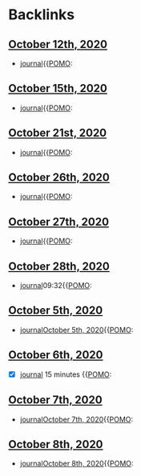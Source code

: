 
# Backlinks
## [October 12th, 2020](<October 12th, 2020.md>)
- [journal](<journal.md>){{[POMO](<POMO.md>):

## [October 15th, 2020](<October 15th, 2020.md>)
- [journal](<journal.md>){{[POMO](<POMO.md>):

## [October 21st, 2020](<October 21st, 2020.md>)
- [journal](<journal.md>){{[POMO](<POMO.md>):

## [October 26th, 2020](<October 26th, 2020.md>)
- [journal](<journal.md>){{[POMO](<POMO.md>):

## [October 27th, 2020](<October 27th, 2020.md>)
- [journal](<journal.md>){{[POMO](<POMO.md>):

## [October 28th, 2020](<October 28th, 2020.md>)
- [journal](<journal.md>)09:32{{[POMO](<POMO.md>):

## [October 5th, 2020](<October 5th, 2020.md>)
- [journal](<journal.md>)[October 5th, 2020](<October 5th, 2020.md>){{[POMO](<POMO.md>):

## [October 6th, 2020](<October 6th, 2020.md>)
- [x] [journal](<journal.md>) 15 minutes {{[POMO](<POMO.md>):

## [October 7th, 2020](<October 7th, 2020.md>)
- [journal](<journal.md>)[October 7th, 2020](<October 7th, 2020.md>){{[POMO](<POMO.md>):

## [October 8th, 2020](<October 8th, 2020.md>)
- [journal](<journal.md>)[October 8th, 2020](<October 8th, 2020.md>){{[POMO](<POMO.md>):

